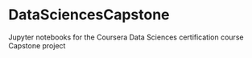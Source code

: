 # DataSciencesCapstone
Jupyter notebooks for the Coursera Data Sciences certification course Capstone project
